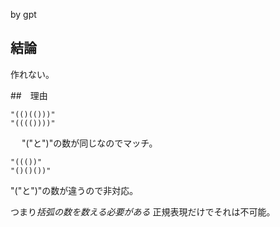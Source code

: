 by gpt

## 結論

作れない。

##　理由

```
"(()(()))"
"(((())))"
```

　
"("と")"の数が同じなのでマッチ。

```
"((())"
"()()())"
```

"("と")"の数が違うので非対応。

つまり*括弧の数を数える必要がある*
正規表現だけでそれは不可能。

